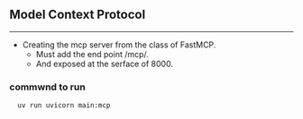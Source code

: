 ## Model Context Protocol
___

- Creating the mcp server from the class of FastMCP.
  - Must add the end point /mcp/.
  - And exposed at the serface of 8000\.

### commwnd to run
  ```python
    uv run uvicorn main:mcp
```
